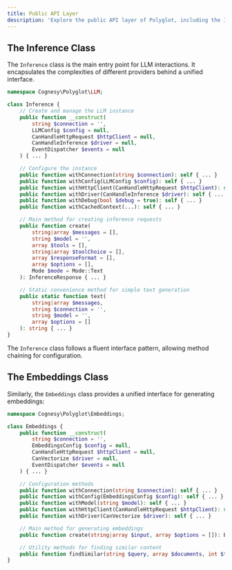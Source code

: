 ```yaml
---
title: Public API Layer
description: 'Explore the public API layer of Polyglot, including the Inference and Embeddings classes.'
---
```



## The Inference Class

The `Inference` class is the main entry point for LLM interactions. It encapsulates the complexities of different providers behind a unified interface.

```php
namespace Cognesy\Polyglot\LLM;

class Inference {
    // Create and manage the LLM instance
    public function __construct(
        string $connection = '',
        LLMConfig $config = null,
        CanHandleHttpRequest $httpClient = null,
        CanHandleInference $driver = null,
        EventDispatcher $events = null
    ) { ... }

    // Configure the instance
    public function withConnection(string $connection): self { ... }
    public function withConfig(LLMConfig $config): self { ... }
    public function withHttpClient(CanHandleHttpRequest $httpClient): self { ... }
    public function withDriver(CanHandleInference $driver): self { ... }
    public function withDebug(bool $debug = true): self { ... }
    public function withCachedContext(...): self { ... }

    // Main method for creating inference requests
    public function create(
        string|array $messages = [],
        string $model = '',
        array $tools = [],
        string|array $toolChoice = [],
        array $responseFormat = [],
        array $options = [],
        Mode $mode = Mode::Text
    ): InferenceResponse { ... }

    // Static convenience method for simple text generation
    public static function text(
        string|array $messages,
        string $connection = '',
        string $model = '',
        array $options = []
    ): string { ... }
}
```

The `Inference` class follows a fluent interface pattern, allowing method chaining for configuration.




## The Embeddings Class

Similarly, the `Embeddings` class provides a unified interface for generating embeddings:

```php
namespace Cognesy\Polyglot\Embeddings;

class Embeddings {
    public function __construct(
        string $connection = '',
        EmbeddingsConfig $config = null,
        CanHandleHttpRequest $httpClient = null,
        CanVectorize $driver = null,
        EventDispatcher $events = null
    ) { ... }

    // Configuration methods
    public function withConnection(string $connection): self { ... }
    public function withConfig(EmbeddingsConfig $config): self { ... }
    public function withModel(string $model): self { ... }
    public function withHttpClient(CanHandleHttpRequest $httpClient): self { ... }
    public function withDriver(CanVectorize $driver): self { ... }

    // Main method for generating embeddings
    public function create(string|array $input, array $options = []): EmbeddingsResponse { ... }

    // Utility methods for finding similar content
    public function findSimilar(string $query, array $documents, int $topK = 5): array { ... }
}
```
